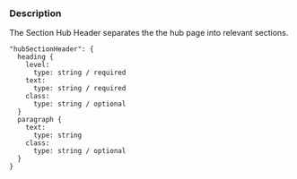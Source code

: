 ### Description
The Section Hub Header separates the the hub page into relevant sections.

~~~
"hubSectionHeader": {
  heading {
    level:
      type: string / required
    text:
      type: string / required
    class:
      type: string / optional
  }
  paragraph {
    text:
      type: string
    class:
      type: string / optional
  }
}
~~~
